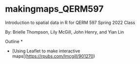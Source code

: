# makingmaps_QERM597
Introduction to spatial data in R for QERM 597 Spring 2022 Class

By: Brielle Thompson, Lily McGill, John Henry, and Yian Lin

Outline 
 * 
 * [Using Leaflet to make interactive maps[(https://rpubs.com/lmcgill/901270) 
